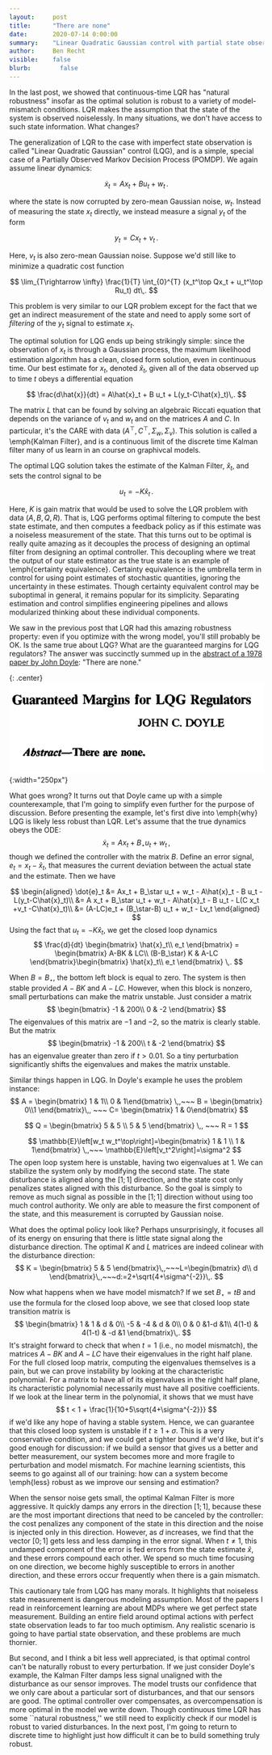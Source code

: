 ```yaml
---
layout:     post
title:      "There are none"
date:       2020-07-14 0:00:00
summary:    "Linear Quadratic Gaussian control with partial state observation has arbitrarily small gain margins. This post dives into Doyle's classic example and how it relates to machine learning."
author:     Ben Recht
visible:    false
blurb: 		  false
---
```


In the last post, we showed that continuous-time LQR has "natural robustness" insofar as the optimal solution is robust to a variety of model-mismatch conditions. LQR makes the assumption that the state of the system is observed noiselessly. In many situations, we don't have access to such state information. What changes?

The generalization of LQR to the case with imperfect state observation is called "Linear Quadratic Gaussian" control (LQG), and is a simple, special case of a Partially Observed Markov Decision Process (POMDP).  We again assume linear dynamics:

$$
	\dot{x}_t = Ax_t + B u_t + w_t\,.
$$

where the state is now corrupted by zero-mean Gaussian noise, $w_t$. Instead of measuring the state $x_t$ directly, we instead  measure a signal $y_t$ of the form

$$
	y_t = C x_t + v_t\,.
$$

Here, $v_t$ is also zero-mean Gaussian noise. Suppose we'd still like to minimize a quadratic cost function

$$
\lim_{T\rightarrow \infty} \frac{1}{T} \int_{0}^{T} (x_t^\top Qx_t + u_t^\top Ru_t) dt\,.
$$

This problem is very similar to our LQR problem except for the fact that we get an indirect measurement of the state and need to apply some sort of _filtering_ of the $y_t$ signal to estimate $x_t$.

The optimal solution for LQG ends up being strikingly simple: since the observation of $x_t$ is through a Gaussian process, the maximum likelihood estimation algorithm has a clean, closed form solution, even in continuous time. Our best estimate for $x_t$, denoted $\hat{x}_t$, given all of the data observed up to time $t$ obeys a differential equation

$$
	\frac{d\hat{x}}{dt}  = A\hat{x}_t + B u_t + L(y_t-C\hat{x}_t)\,.
$$

The matrix $L$ that can be found by solving an algebraic Riccati equation that depends on the variance of $v_t$ and $w_t$ and on the matrices $A$ and $C$. In particular, it's the CARE with data $(A^\top,C^\top,\Sigma_w,\Sigma_v)$. This solution is called a \emph{Kalman Filter}, and is a continuous limit of the discrete time Kalman filter many of us learn in an course on graphivcal models.

The optimal LQG solution takes the estimate of the Kalman Filter, $\hat{x}_t$, and sets the control signal to be

$$
	u_t = -K\hat{x}_t\,.
$$

Here, $K$ is gain matrix that would be used to solve the LQR problem with data $(A,B,Q,R)$. That is, LQG performs optimal filtering to compute the best state estimate, and then computes a feedback policy as if this estimate was a noiseless measurement of the state. That this turns out to be optimal is really quite amazing as it decouples the process of designing an optimal filter from designing an optimal controller. This decoupling where we treat the output of our state estimator as the true state is an example of \emph{certainty equivalence}. Certainty equivalence is the umbrella term in control for using point estimates of stochastic quantities, ignoring the uncertainty in these estimates. Though certainty equivalent control may be suboptimal in general, it remains popular for its simplicity. Separating estimation and control simplifies engineering pipelines and allows modularized thinking about these individual components.

We saw in the previous post that LQR had this amazing robustness property: even if you optimize with the wrong model, you'll still probably be OK. Is the same true about LQG? What are the guaranteed margins for LQG regulators? The answer was succinctly summed up in the [abstract of a 1978 paper by John Doyle](xxx): "There are none."

{: .center}
![There Are None](/assets/there_are_none.png){:width="250px"}

What goes wrong? It turns out that Doyle came up with a simple counterexample, that I'm going to simplify even further for the purpose of discussion. Before presenting the example, let's first dive into \emph{why} LQG is likely less robust than LQR. Let's assume that the true dynamics obeys the ODE:
$$
	\dot{x}_t = Ax_t + B_\star u_t + w_t \,,
$$
though we defined the controller with the matrix $B$. Define an error signal, $e_t = x_t - \hat{x}_t$, that measures the current deviation between the actual state and the estimate. Then we have

$$
\begin{aligned}
	\dot{e}_t &= Ax_t + B_\star u_t + w_t -  A\hat{x}_t - B u_t - L(y_t-C\hat{x}_t)\\
	&= A x_t + B_\star u_t + w_t -  A\hat{x}_t - B u_t - L(C x_t +v_t -C\hat{x}_t)\\
	&= (A-LC)e_t + (B_\star-B) u_t + w_t - Lv_t
\end{aligned}
$$
Using the fact that $u_t = -K \hat{x}_t$, we get the closed loop dynamics
$$
\frac{d}{dt} \begin{bmatrix}
		\hat{x}_t\\
		e_t
	\end{bmatrix} = \begin{bmatrix} A-BK & LC\\ (B-B_\star) K & A-LC \end{bmatrix}\begin{bmatrix}
		\hat{x}_t\\
		e_t
	\end{bmatrix} \,.
$$

When $B=B_\star$, the bottom left block is equal to zero. The system is then stable provided $A-BK$ and $A-LC$. However, when this block is nonzero, small perturbations can make the matrix unstable. Just consider a matrix
$$
 \begin{bmatrix} -1 & 200\\ 0 & -2 \end{bmatrix}
$$
The eigenvalues of this matrix are $-1$ and $-2$, so the matrix is clearly stable. But the matrix
$$
 \begin{bmatrix} -1 & 200\\ t & -2 \end{bmatrix}
$$
has an eigenvalue greater than zero if $t>0.01$. So a tiny perturbation significantly shifts the eigenvalues and makes the matrix unstable.

Similar things happen in LQG. In Doyle's example he uses the problem instance:
$$
	A = \begin{bmatrix} 1 & 1\\ 0 & 1\end{bmatrix} \,,~~~ B = \begin{bmatrix} 0\\1 \end{bmatrix}\,, ~~~ C= \begin{bmatrix} 1 & 0\end{bmatrix}
$$

$$
	Q = \begin{bmatrix} 5 & 5 \\ 5 & 5 \end{bmatrix} \,, ~~~ R = 1
$$

$$
	\mathbb{E}\left[w_t w_t^\top\right]=\begin{bmatrix} 1 & 1 \\ 1 & 1\end{bmatrix} \,,~~~ \mathbb{E}\left[v_t^2\right]=\sigma^2
$$
The open loop system here is unstable, having two eigenvalues at $1$. We can stabilize the system only by modifying the second state. The state disturbance is aligned along the $[1;1]$ direction, and the state cost only penalizes states aligned with this disturbance. So the goal is simply to remove as much signal as possible in the $[1;1]$ direction without using too much control authority. We only are able to measure the first component of the state, and this measurement is corrupted by Gaussian noise.

What does the optimal policy look like? Perhaps unsurprisingly, it focuses all of its energy on ensuring that there is little state signal along the disturbance direction. The optimal $K$ and $L$ matrices are indeed colinear with the disturbance direction:
$$
	K = \begin{bmatrix} 5 & 5 \end{bmatrix}\,,~~~L=\begin{bmatrix} d\\ d \end{bmatrix}\,,~~~d:=2+\sqrt{4+\sigma^{-2}}\,.
$$

Now what happens when we have model mismatch? If we set $B_\star=tB$ and use the formula for the closed loop above, we see that closed loop state transition matrix is
$$
\begin{bmatrix}
1 & 1 & d & 0\\
    -5 & -4  & d & 0\\
    0 & 0 &1-d &1\\
    4(1-t) & 4(1-t) & -d &1
    \end{bmatrix}\,.
$$
 It's straight forward to check that when $t=1$ (i.e., no model mismatch), the matrices $A-BK$ and $A-LC$ have their eigenvalues in the right half plane. For the full closed loop matrix, computing the eigenvalues themselves is a pain, but we can prove instability by looking at the characteristic polynomial. For a matrix to have all of its eigenvalues in the right half plane, its characteristic polynomial necessarily must have all positive coefficients. If we look at the linear term in the polynomial, it shows that we must have
$$
	t < 1 + \frac{1}{10+5\sqrt{4+\sigma^{-2}}}
$$
if we'd like any hope of having a stable system. Hence, we can guarantee that this closed loop system is unstable if $t\geq 1+\sigma$. This is a very conservative condition, and we could get a tighter bound if we'd like, but it's good enough for discussion: if we build a sensor that gives us a better and better measurement, our system becomes more and more fragile to perturbation and model mismatch. For machine learning scientists, this seems to go against all of our training: how can a system become \emph{less} robust as we improve our sensing and estimation?

When the sensor noise gets small, the optimal Kalman Filter is more aggressive. It quickly damps any errors in the direction $[1;1]$, because these are the most important directions that need to be canceled by the controller: the cost penalizes any component of the state in this direction and the noise is injected only in this direction. However, as $d$ increases, we find that the vector $[0;1]$ gets less and less damping in the error signal. When $t \neq 1$, this undamped component of the error is fed errors from the state estimate $\hat{x}$, and these errors compound each other. We spend so much time focusing on one direction, we become highly susceptible to errors in another direction, and these errors occur frequently when there is a gain mismatch.

This cautionary tale from LQG has many morals. It highlights that noiseless state measurement is dangerous modeling assumption. Most of the papers I read in reinforcement learning are about MDPs where we get perfect state measurement. Building an entire field around optimal actions with perfect state observation leads to far too much optimism. Any realistic scenario is going to have partial state observation, and these problems are much thornier.

But second, and I think a bit less well appreciated, is that optimal control can't be naturally robust to every perturbation. If we just consider Doyle's example, the Kalman Filter damps less signal unaligned with the disturbance as our sensor improves. The model trusts our confidence that we only care about a particular sort of disturbances, and that our sensors are good. The optimal controller over compensates, as overcompensation is more optimal in the model we write down. Though continuous time LQR has some ``natural robustness,'' we still need to explicitly check if our model is robust to varied disturbances. In the next post, I'm going to return to discrete time to highlight just how difficult it can be to build something truly robust.
